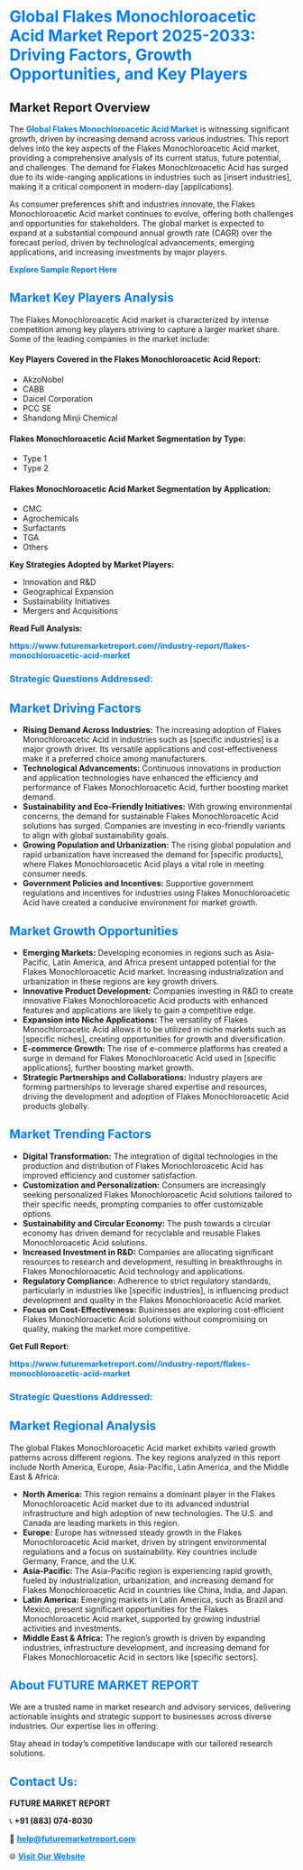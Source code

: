 <h1 style="color: #007BFF;">Global Flakes Monochloroacetic Acid Market Report 2025-2033: Driving Factors, Growth Opportunities, and Key Players</h1>

<section id="overview">
<h2>Market Report Overview</h2>
<p>The <a href="https://www.futuremarketreport.com//industry-report/flakes-monochloroacetic-acid-market" style="color: #007BFF; text-decoration: none;"><strong>Global Flakes Monochloroacetic Acid Market</strong></a> is witnessing significant growth, driven by increasing demand across various industries. This report delves into the key aspects of the Flakes Monochloroacetic Acid market, providing a comprehensive analysis of its current status, future potential, and challenges. The demand for Flakes Monochloroacetic Acid has surged due to its wide-ranging applications in industries such as [insert industries], making it a critical component in modern-day [applications].</p>
<p>As consumer preferences shift and industries innovate, the Flakes Monochloroacetic Acid market continues to evolve, offering both challenges and opportunities for stakeholders. The global market is expected to expand at a substantial compound annual growth rate (CAGR) over the forecast period, driven by technological advancements, emerging applications, and increasing investments by major players.</p>
</section>

<section id="overview">
<p><a href="https://www.futuremarketreport.com//request-sample/reportId=89967" style="color: #007BFF; text-decoration: none;"><strong>Explore Sample Report Here</strong></a></p>
</section>

<section id="key-players">
<h2 style="color: #007BFF;">Market Key Players Analysis</h2>
<p>The Flakes Monochloroacetic Acid market is characterized by intense competition among key players striving to capture a larger market share. Some of the leading companies in the market include:</p>
<h4>Key Players Covered in the Flakes Monochloroacetic Acid Report:</h4>
<ul><li>AkzoNobel</li><li>CABB</li><li>Daicel Corporation</li><li>PCC SE</li><li>Shandong Minji Chemical</li></ul>
<h4>Flakes Monochloroacetic Acid Market Segmentation by Type:</h4>
<ul><li>Type 1</li><li>Type 2</li></ul>

<h4>Flakes Monochloroacetic Acid Market Segmentation by Application:</h4>
<ul><li>CMC</li><li>Agrochemicals</li><li>Surfactants</li><li>TGA</li><li>Others</li></ul>
<p><strong>Key Strategies Adopted by Market Players:</strong></p>
<ul>
<li>Innovation and R&D</li>
<li>Geographical Expansion</li>
<li>Sustainability Initiatives</li>
<li>Mergers and Acquisitions</li>
</ul>
</section>

<section>
<p><strong>Read Full Analysis: </strong></p><a href="https://www.futuremarketreport.com//industry-report/flakes-monochloroacetic-acid-market" style="color: #007BFF; text-decoration: none;"><strong>https://www.futuremarketreport.com//industry-report/flakes-monochloroacetic-acid-market</strong></a>
<h3 style="color: #007BFF;">Strategic Questions Addressed:</h3>
</section>

<section id="driving-factors">
<h2 style="color: #007BFF;">Market Driving Factors</h2>
<ul>
<li><strong>Rising Demand Across Industries:</strong> The increasing adoption of Flakes Monochloroacetic Acid in industries such as [specific industries] is a major growth driver. Its versatile applications and cost-effectiveness make it a preferred choice among manufacturers.</li>
<li><strong>Technological Advancements:</strong> Continuous innovations in production and application technologies have enhanced the efficiency and performance of Flakes Monochloroacetic Acid, further boosting market demand.</li>
<li><strong>Sustainability and Eco-Friendly Initiatives:</strong> With growing environmental concerns, the demand for sustainable Flakes Monochloroacetic Acid solutions has surged. Companies are investing in eco-friendly variants to align with global sustainability goals.</li>
<li><strong>Growing Population and Urbanization:</strong> The rising global population and rapid urbanization have increased the demand for [specific products], where Flakes Monochloroacetic Acid plays a vital role in meeting consumer needs.</li>
<li><strong>Government Policies and Incentives:</strong> Supportive government regulations and incentives for industries using Flakes Monochloroacetic Acid have created a conducive environment for market growth.</li>
</ul>
</section>

<section id="growth-opportunities">
<h2 style="color: #007BFF;">Market Growth Opportunities</h2>
<ul>
<li><strong>Emerging Markets:</strong> Developing economies in regions such as Asia-Pacific, Latin America, and Africa present untapped potential for the Flakes Monochloroacetic Acid market. Increasing industrialization and urbanization in these regions are key growth drivers.</li>
<li><strong>Innovative Product Development:</strong> Companies investing in R&D to create innovative Flakes Monochloroacetic Acid products with enhanced features and applications are likely to gain a competitive edge.</li>
<li><strong>Expansion into Niche Applications:</strong> The versatility of Flakes Monochloroacetic Acid allows it to be utilized in niche markets such as [specific niches], creating opportunities for growth and diversification.</li>
<li><strong>E-commerce Growth:</strong> The rise of e-commerce platforms has created a surge in demand for Flakes Monochloroacetic Acid used in [specific applications], further boosting market growth.</li>
<li><strong>Strategic Partnerships and Collaborations:</strong> Industry players are forming partnerships to leverage shared expertise and resources, driving the development and adoption of Flakes Monochloroacetic Acid products globally.</li>
</ul>
</section>

<section id="trending-factors">
<h2 style="color: #007BFF;">Market Trending Factors</h2>
<ul>
<li><strong>Digital Transformation:</strong> The integration of digital technologies in the production and distribution of Flakes Monochloroacetic Acid has improved efficiency and customer satisfaction.</li>
<li><strong>Customization and Personalization:</strong> Consumers are increasingly seeking personalized Flakes Monochloroacetic Acid solutions tailored to their specific needs, prompting companies to offer customizable options.</li>
<li><strong>Sustainability and Circular Economy:</strong> The push towards a circular economy has driven demand for recyclable and reusable Flakes Monochloroacetic Acid solutions.</li>
<li><strong>Increased Investment in R&D:</strong> Companies are allocating significant resources to research and development, resulting in breakthroughs in Flakes Monochloroacetic Acid technology and applications.</li>
<li><strong>Regulatory Compliance:</strong> Adherence to strict regulatory standards, particularly in industries like [specific industries], is influencing product development and quality in the Flakes Monochloroacetic Acid market.</li>
<li><strong>Focus on Cost-Effectiveness:</strong> Businesses are exploring cost-efficient Flakes Monochloroacetic Acid solutions without compromising on quality, making the market more competitive.</li>
</ul>
</section>

<section>
<p><strong>Get Full Report: </strong></p><a href="https://www.futuremarketreport.com//industry-report/flakes-monochloroacetic-acid-market" style="color: #007BFF; text-decoration: none;"><strong>https://www.futuremarketreport.com//industry-report/flakes-monochloroacetic-acid-market</strong></a>
<h3 style="color: #007BFF;">Strategic Questions Addressed:</h3>
</section>


<section id="regional-analysis">
<h2 style="color: #007BFF;">Market Regional Analysis</h2>
<p>The global Flakes Monochloroacetic Acid market exhibits varied growth patterns across different regions. The key regions analyzed in this report include North America, Europe, Asia-Pacific, Latin America, and the Middle East & Africa:</p>
<ul>
<li><strong>North America:</strong> This region remains a dominant player in the Flakes Monochloroacetic Acid market due to its advanced industrial infrastructure and high adoption of new technologies. The U.S. and Canada are leading markets in this region.</li>
<li><strong>Europe:</strong> Europe has witnessed steady growth in the Flakes Monochloroacetic Acid market, driven by stringent environmental regulations and a focus on sustainability. Key countries include Germany, France, and the U.K.</li>
<li><strong>Asia-Pacific:</strong> The Asia-Pacific region is experiencing rapid growth, fueled by industrialization, urbanization, and increasing demand for Flakes Monochloroacetic Acid in countries like China, India, and Japan.</li>
<li><strong>Latin America:</strong> Emerging markets in Latin America, such as Brazil and Mexico, present significant opportunities for the Flakes Monochloroacetic Acid market, supported by growing industrial activities and investments.</li>
<li><strong>Middle East & Africa:</strong> The region’s growth is driven by expanding industries, infrastructure development, and increasing demand for Flakes Monochloroacetic Acid in sectors like [specific sectors].</li>
</ul>
</section>

<footer>
<h2 style="color: #007BFF;">About FUTURE MARKET REPORT</h2>
<p>We are a trusted name in market research and advisory services, delivering actionable insights and strategic support to businesses across diverse industries. Our expertise lies in offering:</p>

<p>Stay ahead in today’s competitive landscape with our tailored research solutions.</p>

<h2 style="color: #007BFF;">Contact Us:</h2>
<p><strong>FUTURE MARKET REPORT</strong></p>
<p>📞 <strong>+91 (883) 074-8030</strong></p>
<p>📧 <strong><a href="mailto:help@futuremarketreport.com" style="color: #007BFF;">help@futuremarketreport.com</a></strong></p>
<p>🌐 <strong><a href="https://www.futuremarketreport.com/" style="color: #007BFF;">Visit Our Website</a></strong></p>
</footer>